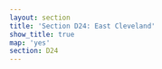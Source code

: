 ```yaml
---
layout: section
title: 'Section D24: East Cleveland'
show_title: true
map: 'yes'
section: D24
---
```

